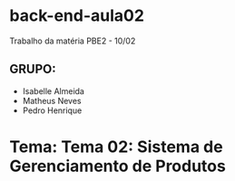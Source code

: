 # back-end-aula02
Trabalho da matéria PBE2 - 10/02

## GRUPO:
- Isabelle Almeida
- Matheus Neves
- Pedro Henrique

# Tema: Tema 02: Sistema de Gerenciamento de Produtos
